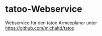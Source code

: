tatoo-Webservice
================

Webservice für den tatoo Armeeplaner unter https://github.com/michaltd/tatoo